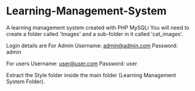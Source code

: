# Learning-Management-System
A learning management system created with PHP MySQLi
You will need to create a folder called 'Images' and a sub-folder in it called 'cat_images'.

Login details are
For Admin
Username: admin@admin.com
Password: admin

For users
Username: user@user.com
Password: user



Extract the Style folder inside the main folder (Learning Management System Folder).
